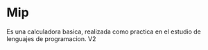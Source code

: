 # Mip
Es una calculadora basica, realizada como practica en el estudio de lenguajes de programacion. V2
